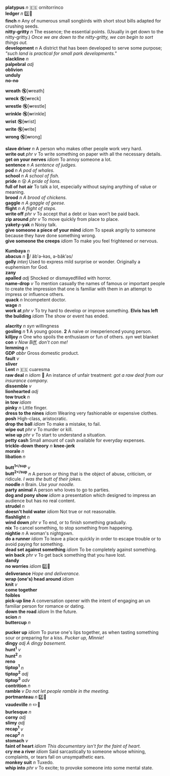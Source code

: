 
__platypus__ _n_ :es: ornitorrinco  
__ledger__ _n_ :three::hammer:  
__finch__ _n_ Any of numerous small songbirds with short stout bills adapted for crushing seeds.  
__nitty-gritty__  _n_ The essence; the essential points. (Usually in get down to the nitty-gritty.) _Once we are down to the nitty-gritty, we can begin to sort things out._  
__development__ _n_ A district that has been developed to serve some purpose; _"such land is practical for small park developments."_  
__slackline__ _n_  
__palpebral__ _adj_  
__oblivion__  
__unduly__  
__no-no__  

__wreath__ :mute:[~~w~~reath]  
__wreck__ :mute:[~~w~~reck]  
__wrestle__ :mute:[~~w~~restle]  
__wrinkle__ :mute:[~~w~~rinkle]  
__wrist__ :mute:[~~w~~rist]  
__write__ :mute:[~~w~~rite]  
__wrong__ :mute:[~~w~~rong]  

__slave driver__ _n_ A person who makes other people work very hard.  
__write out__ _phr v_ To write something on paper with all the necessary details.  
__get on your nerves__ _idiom_ To annoy someone a lot.  
__sentence__ _n_ _A sentence of judges._  
__pod__ _n_ _A pod of whales._  
__school__ _n_ _A school of fish._  
__pride__ _n_ :astonished: _A pride of lions._  
__full of hot air__ To talk a lot, especially without saying anything of value or meaning.  
__brood__ _n_ _A brood of chickens._  
__gaggle__ _n_ _A gaggle of geese._  
__flight__ _n_ _A flight of steps._  
__write off__ _phr v_ To accept that a debt or loan won’t be paid back.  
__zip around__ _phr v_ To move quickly from place to place.  
__yakety-yak__ _n_ Noisy talk.  
__give someone a piece of your mind__ _idiom_ To speak angrily to someone because they have done something wrong.  
__give someone the creeps__ _idiom_ To make you feel frightened or nervous.  

__Kumbaya__ _n_  
__abacus__ _n_ :mega:/ ăb′ə-kəs, ə-băk′əs/  
__golly__ _interj_ Used to express mild surprise or wonder. Originally a euphemism for God.  
__zany__  
__apalled__ _adj_ Shocked or dismayedfilled with horror.  
__name-drop__ _v_ To mention casually the names of famous or important people to create the impression that one is familiar with them in an attempt to impress or influence others.  
__quack__ _n_ Incompetent doctor.  
__wage__ _n_  
__work at__ _phr v_ To try hard to develop or improve something. 
__Elvis has left the building__ _idiom_ The show or event has ended.  

__alacrity__ _n_ _syn_ willingness  
__gosling__ _n_ __1__ A young goose. __2__ A naive or inexperienced young person.  
__killjoy__ _n_ One who spoils the enthusiasm or fun of others. _syn_ wet blanket  
__con__ _v_ _Now Biff, don't con me!_  
__lemming__ _n_  
__GDP__ _abbr_ Gross domestic product.  
__fault__ _v_  
__sliver__  
__Lent__ _n_ :es: cuaresma  
__raw deal__ _n_ _idiom_ :dart: An instance of unfair treatment: _got a raw deal from our insurance company._  
__dissemble__ _v_  
__lionhearted__ _adj_  
__tow truck__ _n_  
__in tow__ _idiom_  
__pinky__ _n_ Little finger.  
__dress to the nines__ _idiom_ Wearing very fashionable or expensive clothes.  
__posh__ High-class, aristocratic.  
__drop the ball__ _idiom_ To make a mistake, to fail.  
__wipe out__ _phr v_ To murder or kill.  
__wise up__ _phr v_ To start to understand a situation.  
__petty cash__ Small amount of cash available for everyday expenses.  
__trickle-down theory__ _n_ 
__knee-jerk__  
__morale__ _n_  
__libation__ _n_  

__butt<sup>1</sup__ _v_  
__butt<sup>2</sup__ _n_ A person or thing that is the object of abuse, criticism, or ridicule. _I was the butt of their jokes._  
__noodle__ _n_ Brain. _Use your noodle._  
__party animal__ A person who loves to go to parties.  
__dog and pony show__ _idiom_ a presentation which designed to impress an audience but has no real content.  
__strudel__ _n_  
__doesn't hold water__ _idiom_ Not true or not reasonable.  
__flashlight__ _n_  
__wind down__ _phr v_ To end, or to finish something gradually.  
__nix__ To cancel something, to stop something from happening.  
__nightie__ _n_ A woman's nightgown.  
__do a runner__ _idiom_ To leave a place quickly in order to escape trouble or to avoid paying for something.  
__dead set against something__ _idiom_ To be completely against something.  
__win back__ _phr v_ To get back something that you have lost.  
__dandy__  
__no worries__ _idiom_ :two::hammer:  
__deliverance__ _Hope and deliverance._  
__wrap (one's) head around__ _idiom_  
__knit__ _v_  
__come together__  
__foibles__  
__pick-up line__ A conversation opener with the intent of engaging an un familiar person for romance or dating.  
__down the road__ _idiom_ In the future.  
__scion__ _n_  
__buttercup__ _n_  

__pucker up__ _idiom_ To purse one's lips together, as when tasting something sour or preparing for a kiss. _Pucker up, Minnie!_  
__dingy__ _adj_ _A dingy basement._  
__hunt<sup>1</sup>__ _v_  
__hunt<sup>2</sup>__ _n_  
__reno__  
__tiptop<sup>1</sup>__ _n_  
__tiptop<sup>2</sup>__ _adj_  
__tiptop<sup>3</sup>__ _adv_  
__contrition__ _n_  
__ramble__ _v_ _Do not let people ramble in the meeting._  
__portmanteau__ _n_ :two::mega:  
__vaudeville__ _n_ :pencil2::mega:  
__burlesque__ _n_  
__corny__ _adj_  
__slimy__ _adj_  
__recap<sup>1</sup>__ _v_  
__recap<sup>2</sup>__ _n_  
__stomach__ _v_  
__faint of heart__ _idiom_ _This documentary isn't for the faint of heart._  
__cry me a river__ _idiom_ Said sarcastically to someone whose whining, complaints, or tears fall on unsympathetic ears.  
__monkey suit__ _n_ Tuxedo.  
__whip into__ _phr v_ To excite; to provoke someone into some mental state.  
